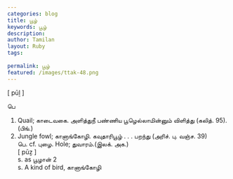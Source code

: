 ```yaml
---
categories: blog
title: பூழ்
keywords: பூழ்
description: 
author: Tamilan
layout: Ruby
tags: 
 
permalink: பூழ்
featured: /images/ttak-48.png
---
```

  
[ pūḻ ]  
  
பெ  
1. Quail; காடைவகை. அளித்துநீ பண்ணிய பூழெல்லாமின்னும் விளித்து (கலித். 95).(பிங்.)  
2. Jungle fowl; கானாங்கோழி. கவுதாரிபூழ் . . . பறந்து (அரிச். பு. வஞ்ச. 39)  
பெ. cf. புழை. Hole; துவாரம்.(இலக். அக.)  
[ pūẕ ]  
s. as பூழான் 2  
s. A kind of bird, கானாங்கோழி